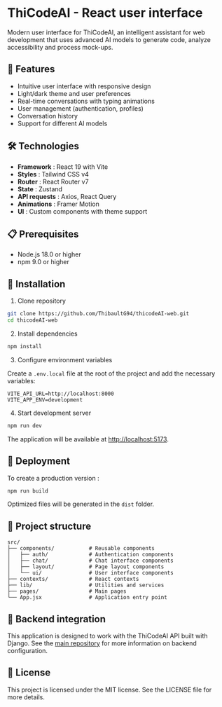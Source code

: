 # ThiCodeAI - React user interface

Modern user interface for ThiCodeAI, an intelligent assistant for web development that uses advanced AI models to generate code, analyze accessibility and process mock-ups.

## 🚀 Features

- Intuitive user interface with responsive design
- Light/dark theme and user preferences
- Real-time conversations with typing animations
- User management (authentication, profiles)
- Conversation history
- Support for different AI models

## 🛠️ Technologies

- **Framework** : React 19 with Vite
- **Styles** : Tailwind CSS v4
- **Router** : React Router v7
- **State** : Zustand
- **API requests** : Axios, React Query
- **Animations** : Framer Motion
- **UI** : Custom components with theme support

## 📋 Prerequisites

- Node.js 18.0 or higher
- npm 9.0 or higher

## 🔧 Installation

1. Clone repository

```bash
git clone https://github.com/ThibaultG94/thicodeAI-web.git
cd thicodeAI-web
```

2. Install dependencies

```bash
npm install
```

3. Configure environment variables

Create a `.env.local` file at the root of the project and add the necessary variables:

```
VITE_API_URL=http://localhost:8000
VITE_APP_ENV=development
```

4. Start development server

```bash
npm run dev
```

The application will be available at [http://localhost:5173](http://localhost:5173).

## 🚀 Deployment

To create a production version :

```bash
npm run build
```

Optimized files will be generated in the `dist` folder.

## 📝 Project structure

```
src/
├── components/           # Reusable components
│   ├── auth/             # Authentication components
│   ├── chat/             # Chat interface components
│   ├── layout/           # Page layout components
│   └── ui/               # User interface components
├── contexts/             # React contexts
├── lib/                  # Utilities and services
├── pages/                # Main pages
└── App.jsx               # Application entry point
```

## 🔄 Backend integration

This application is designed to work with the ThiCodeAI API built with Django. See the [main repository](https://github.com/ThibaultG94/thicodeAi) for more information on backend configuration.

## 📄 License

This project is licensed under the MIT license. See the LICENSE file for more details.

